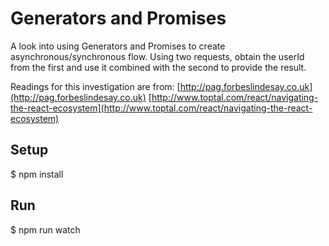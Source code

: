 # Generators and Promises
A look into using Generators and Promises to create asynchronous/synchronous flow. 
Using two requests, obtain the userId from the first and use it combined with the second to provide the result.

Readings for this investigation are from: 
[http://pag.forbeslindesay.co.uk](http://pag.forbeslindesay.co.uk)
[http://www.toptal.com/react/navigating-the-react-ecosystem](http://www.toptal.com/react/navigating-the-react-ecosystem)

## Setup
$ npm install

## Run
$ npm run watch 
